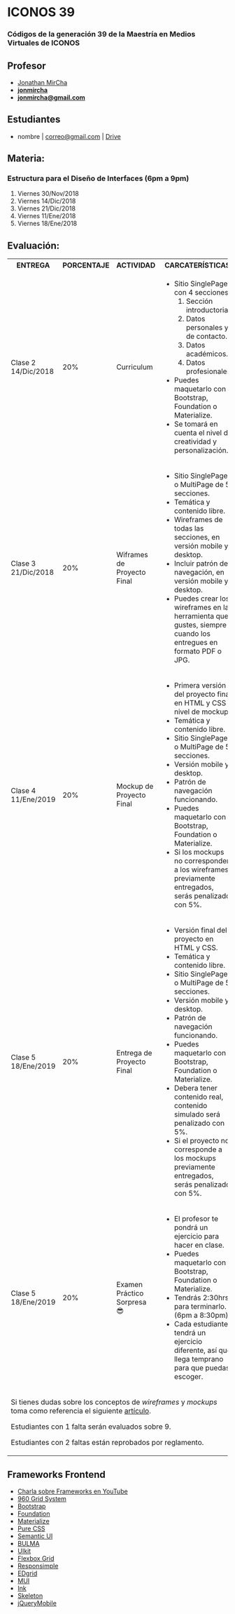 # ICONOS 39

### Códigos de la generación 39 de la Maestría en Medios Virtuales de ICONOS

## Profesor

* [Jonathan MirCha](http://jonmircha.com)
* **[jonmircha](https://youtube.com/jonmircha)**
* **[jonmircha@gmail.com](mailto:jonmircha@gmail.com)**

## Estudiantes

* nombre | correo@gmail.com | [Drive]()

## Materia:

### Estructura para el Diseño de Interfaces (6pm a 9pm)

1. Viernes 30/Nov/2018
1. Viernes 14/Dic/2018
1. Viernes 21/Dic/2018
1. Viernes 11/Ene/2018
1. Viernes 18/Ene/2018

## Evaluación:

<table>
  <tr>
    <th>ENTREGA</th>
    <th>PORCENTAJE</th>
    <th>ACTIVIDAD</th>
    <th>CARCATERÍSTICAS</th>
  </tr>
  <tr>
    <td>Clase 2<br>14/Dic/2018</td>
    <td>20%</td>
    <td>Curriculum</td>
    <td>
      <ul>
        <li>
          Sitio SinglePage con 4 secciones:
          <ol>
            <li>Sección introductoria.</li>
            <li>Datos personales y de contacto.</li>
            <li>Datos académicos.</li>
            <li>Datos profesionales.</li>
          </ol>
        </li>
        <li>Puedes maquetarlo con Bootstrap, Foundation o Materialize.</li>
        <li>Se tomará en cuenta el nivel de creatividad y personalización.</li>
      </ul>
    </td>
  </tr>
  <tr>
    <td>Clase 3<br>21/Dic/2018</td>
    <td>20%</td>
    <td>Wiframes de Proyecto Final</td>
    <td>
      <ul>
        <li>Sitio SinglePage o MultiPage de 5 secciones.</li>
        <li>Temática y contenido libre.</li>
        <li>Wireframes de todas las secciones, en versión mobile y desktop.</li>
        <li>Incluir patrón de navegación, en versión mobile y desktop.</li>
        <li>Puedes crear los wireframes en la herramienta que gustes, siempre y cuando los entregues en formato PDF o JPG.</li>
      </ul>
    </td>
  </tr>
  <tr>
    <td>Clase 4<br>11/Ene/2019</td>
    <td>20%</td>
    <td>Mockup de Proyecto Final</td>
    <td>
      <ul>
        <li>Primera versión del proyecto final en HTML y CSS a nivel de mockup.</li>
        <li>Temática y contenido libre.</li>
        <li>Sitio SinglePage o MultiPage de 5 secciones.</li>
        <li>Versión mobile y desktop.</li>
        <li>Patrón de navegación funcionando.</li>
        <li>Puedes maquetarlo con Bootstrap, Foundation o Materialize.</li>
        <li>Si los mockups no corresponden a los wireframes previamente entregados, serás penalizado con 5%.</li>
      </ul>
    </td>
  </tr>
  <tr>
    <td>Clase 5<br>18/Ene/2019</td>
    <td>20%</td>
    <td>Entrega de Proyecto Final</td>
    <td>
      <ul>
        <li>Versión final del proyecto en HTML y CSS.</li>
        <li>Temática y contenido libre.</li>
        <li>Sitio SinglePage o MultiPage de 5 secciones.</li>
        <li>Versión mobile y desktop.</li>
        <li>Patrón de navegación funcionando.</li>
        <li>Puedes maquetarlo con Bootstrap, Foundation o Materialize.</li>
        <li>Debera tener contenido real, contenido simulado será penalizado con 5%.</li>
        <li>Si el proyecto no corresponde a los mockups previamente entregados, serás penalizado con 5%.</li>
      </ul>
    </td>
  </tr>
  <tr>
    <td>Clase 5<br>18/Ene/2019</td>
    <td>20%</td>
    <td>Examen Práctico Sorpresa 😎</td>
    <td>
      <ul>
        <li>El profesor te pondrá un ejercicio para hacer en clase.</li>
        <li>Puedes maquetarlo con Bootstrap, Foundation o Materialize.</li>
        <li>Tendrás 2:30hrs para terminarlo. (6pm a 8:30pm).</li>
        <li>Cada estudiante tendrá un ejercicio diferente, así que llega temprano para que puedas escoger.</li>
      </ul>
    </td>
  </tr>
  <tr>
    <td colspan="4">
      <p>Si tienes dudas sobre los conceptos de <i>wireframes</i> y <i>mockups</i> toma como referencia el siguiente <a href="https://juanca.e-lexia.com/2014/05/diferencias-entre-sketch-wireframe-mockup-y-prototipo/" target="_blank">artículo</a>.</p>
      <p>Estudiantes con 1 falta serán evaluados sobre 9.</p>
      <p>Estudiantes con 2 faltas están reprobados por reglamento.</p>
    </td>
  </tr>
</table>

## Frameworks Frontend

* [Charla sobre Frameworks en YouTube](https://www.youtube.com/watch?v=ixOsZwn8qTc)
* [960 Grid System](https://960.gs/)
* [Bootstrap](https://getbootstrap.com/)
* [Foundation](https://foundation.zurb.com/)
* [Materialize](https://materializecss.com/)
* [Pure CSS](https://purecss.io/)
* [Semantic UI](https://semantic-ui.com/)
* [BULMA](https://bulma.io/)
* [UIkit](https://getuikit.com/)
* [Flexbox Grid](http://flexboxgrid.com/)
* [Responsimple](https://jonmircha.github.io/responsimple/)
* [EDgrid](http://ed-grid.com/)
* [MUI](https://www.muicss.com/)
* [Ink](http://ink.sapo.pt/)
* [Skeleton](http://getskeleton.com/)
* [jQueryMobile](https://jquerymobile.com/)
